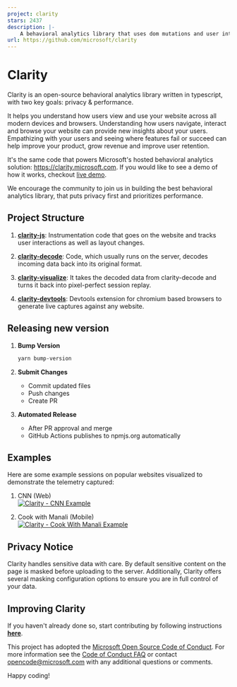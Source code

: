 ```yaml
---
project: clarity
stars: 2437
description: |-
    A behavioral analytics library that uses dom mutations and user interactions to generate aggregated insights.
url: https://github.com/microsoft/clarity
---
```


# Clarity
Clarity is an open-source behavioral analytics library written in typescript, with two key goals: privacy & performance. 

It helps you understand how users view and use your website across all modern devices and browsers. Understanding how users navigate, interact and browse your website can provide new insights about your users. Empathizing with your users and seeing where features fail or succeed can help improve your product, grow revenue and improve user retention.

It's the same code that powers Microsoft's hosted behavioral analytics solution: <a href="https://clarity.microsoft.com">https://clarity.microsoft.com</a>. If you would like to see a demo of how it works, checkout <a href="https://clarity.microsoft.com/demo/projects/view/3t0wlogvdz/impressions?date=Last%203%20days">live demo</a>. 

We encourage the community to join us in building the best behavioral analytics library, that puts privacy first and prioritizes performance. 

## Project Structure
1. **[clarity-js](https://github.com/microsoft/clarity/tree/master/packages/clarity-js)**: Instrumentation code that goes on the website and tracks user interactions as well as layout changes.

2. **[clarity-decode](https://github.com/microsoft/clarity/tree/master/packages/clarity-decode)**: Code, which usually runs on the server, decodes incoming data back into its original format.

3. **[clarity-visualize](https://github.com/microsoft/clarity/tree/master/packages/clarity-visualize)**: It takes the decoded data from clarity-decode and turns it back into pixel-perfect session replay.

4. **[clarity-devtools](https://github.com/microsoft/clarity/tree/master/packages/clarity-devtools)**: Devtools extension for chromium based browsers to generate live captures against any website.

## Releasing new version
1. **Bump Version**
   ```bash
   yarn bump-version
   ```

2. **Submit Changes**
    * Commit updated files
    * Push changes
    * Create PR

3. **Automated Release**
    * After PR approval and merge
    * GitHub Actions publishes to npmjs.org automatically

## Examples
Here are some example sessions on popular websites visualized to demonstrate the telemetry captured:
1. CNN (Web)
</br><a href="https://thumbs.gfycat.com/AggressiveLankyAbyssiniangroundhornbill-size_restricted.gif"><img src="https://thumbs.gfycat.com/AggressiveLankyAbyssiniangroundhornbill-size_restricted.gif" title="Clarity - CNN Example"/></a>

2. Cook with Manali (Mobile)
</br><a href="https://thumbs.gfycat.com/CoolDependableAdamsstaghornedbeetle-size_restricted.gif"><img src="https://thumbs.gfycat.com/CoolDependableAdamsstaghornedbeetle-size_restricted.gif" title="Clarity - Cook With Manali Example"/></a> 

## Privacy Notice
Clarity handles sensitive data with care. By default sensitive content on the page is masked before uploading to the server. Additionally, Clarity offers several masking configuration options to ensure you are in full control of your data.

## Improving Clarity
If you haven't already done so, start contributing by following instructions **[here](https://github.com/microsoft/clarity/blob/master/CONTRIBUTING.md)**.

This project has adopted the [Microsoft Open Source Code of Conduct](https://opensource.microsoft.com/codeofconduct/). For more information see the [Code of Conduct FAQ](https://opensource.microsoft.com/codeofconduct/faq/) or contact [opencode@microsoft.com](mailto:opencode@microsoft.com) with any additional questions or comments.

Happy coding!

